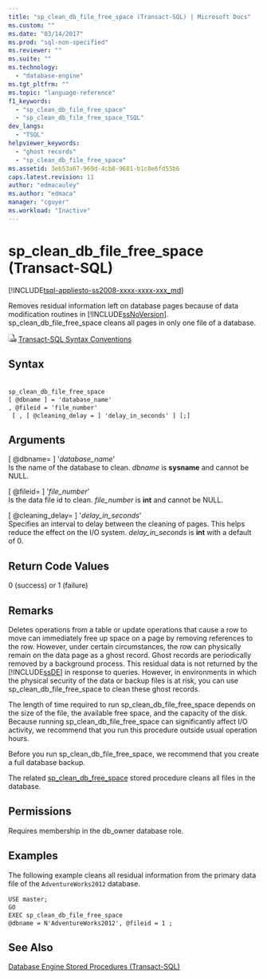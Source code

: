 ```yaml
---
title: "sp_clean_db_file_free_space (Transact-SQL) | Microsoft Docs"
ms.custom: ""
ms.date: "03/14/2017"
ms.prod: "sql-non-specified"
ms.reviewer: ""
ms.suite: ""
ms.technology: 
  - "database-engine"
ms.tgt_pltfrm: ""
ms.topic: "language-reference"
f1_keywords: 
  - "sp_clean_db_file_free_space"
  - "sp_clean_db_file_free_space_TSQL"
dev_langs: 
  - "TSQL"
helpviewer_keywords: 
  - "ghost records"
  - "sp_clean_db_file_free_space"
ms.assetid: 3eb53a67-969d-4cb8-9681-b1c8e6fd55b6
caps.latest.revision: 11
author: "edmacauley"
ms.author: "edmaca"
manager: "cguyer"
ms.workload: "Inactive"
---
```

# sp_clean_db_file_free_space (Transact-SQL)
[!INCLUDE[tsql-appliesto-ss2008-xxxx-xxxx-xxx_md](../../includes/tsql-appliesto-ss2008-xxxx-xxxx-xxx-md.md)]

  Removes residual information left on database pages because of data modification routines in [!INCLUDE[ssNoVersion](../../includes/ssnoversion-md.md)]. sp_clean_db_file_free_space cleans all pages in only one file of a database.  
  
 ![Topic link icon](../../database-engine/configure-windows/media/topic-link.gif "Topic link icon") [Transact-SQL Syntax Conventions](../../t-sql/language-elements/transact-sql-syntax-conventions-transact-sql.md)  
  
## Syntax  
  
```  
  
sp_clean_db_file_free_space   
[ @dbname ] = 'database_name'   
, @fileid = 'file_number'   
 [ , [ @cleaning_delay = ] 'delay_in_seconds' ] [;]  
```  
  
## Arguments  
 [ @dbname= ] '*database_name*'  
 Is the name of the database to clean. *dbname* is **sysname** and cannot be NULL.  
  
 [ @fileid= ] '*file_number*'  
 Is the data file id to clean. *file_number* is **int** and cannot be NULL.  
  
 [ @cleaning_delay= ] '*delay_in_seconds*'  
 Specifies an interval to delay between the cleaning of pages. This helps reduce the effect on the I/O system. *delay_in_seconds* is **int** with a default of 0.  
  
## Return Code Values  
 0 (success) or 1 (failure)  
  
## Remarks  
 Deletes operations from a table or update operations that cause a row to move can immediately free up space on a page by removing references to the row. However, under certain circumstances, the row can physically remain on the data page as a ghost record. Ghost records are periodically removed by a background process. This residual data is not returned by the [!INCLUDE[ssDE](../../includes/ssde-md.md)] in response to queries. However, in environments in which the physical security of the data or backup files is at risk, you can use sp_clean_db_file_free_space to clean these ghost records.  
  
 The length of time required to run sp_clean_db_file_free_space depends on the size of the file, the available free space, and the capacity of the disk. Because running sp_clean_db_file_free_space can significantly affect I/O activity, we recommend that you run this procedure outside usual operation hours.  
  
 Before you run sp_clean_db_file_free_space, we recommend that you create a full database backup.  
  
 The related [sp_clean_db_free_space](../../relational-databases/system-stored-procedures/sp-clean-db-free-space-transact-sql.md) stored procedure cleans all files in the database.  
  
## Permissions  
 Requires membership in the db_owner database role.  
  
## Examples  
 The following example cleans all residual information from the primary data file of the `AdventureWorks2012` database.  
  
```  
USE master;  
GO  
EXEC sp_clean_db_file_free_space   
@dbname = N'AdventureWorks2012', @fileid = 1 ;  
```  
  
## See Also  
 [Database Engine Stored Procedures &#40;Transact-SQL&#41;](../../relational-databases/system-stored-procedures/database-engine-stored-procedures-transact-sql.md)  
  
  
